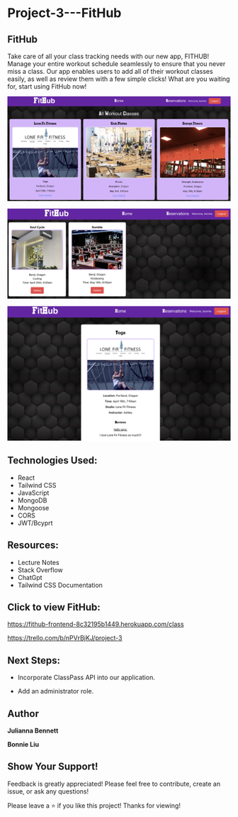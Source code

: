 # Project-3---FitHub

## FitHub

Take care of all your class tracking needs with our new app, FITHUB! Manage your entire workout schedule seamlessly to ensure that you never miss a class. Our app enables users to add all of their workout classes easily, as well as review them with a few simple clicks! What are you waiting for, start using FitHub now!

![alt text](Home.png)

![alt text](Class.png)

![alt text](Reservation.png)

## Technologies Used:

- React <br/>
- Tailwind CSS<br/>
- JavaScript <br/>
- MongoDB <br/>
- Mongoose <br/>
- CORS <br/>
- JWT/Bcyprt<br/>

## Resources:

- Lecture Notes <br/>
- Stack Overflow <br/>
- ChatGpt <br/>
- Tailwind CSS Documentation <br/>

## Click to view FitHub:

https://fithub-frontend-8c32195b1449.herokuapp.com/class

https://trello.com/b/nPVrBjKJ/project-3

## Next Steps: 

- Incorporate ClassPass API into our application.

- Add an administrator role. 

## Author

**Julianna Bennett** <br/>

**Bonnie Liu**


## Show Your Support!

Feedback is greatly appreciated! Please feel free to contribute, create an issue, or ask any questions! 

Please leave a ⭐️ if you like this project! Thanks for viewing!


